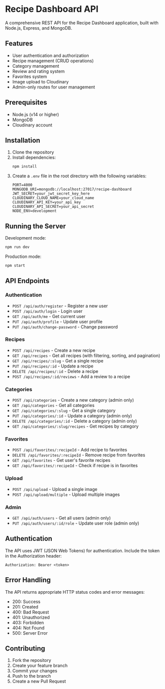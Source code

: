 # Recipe Dashboard API

A comprehensive REST API for the Recipe Dashboard application, built with Node.js, Express, and MongoDB.

## Features

- User authentication and authorization
- Recipe management (CRUD operations)
- Category management
- Review and rating system
- Favorites system
- Image upload to Cloudinary
- Admin-only routes for user management

## Prerequisites

- Node.js (v14 or higher)
- MongoDB
- Cloudinary account

## Installation

1. Clone the repository
2. Install dependencies:
   ```bash
   npm install
   ```
3. Create a `.env` file in the root directory with the following variables:
   ```
   PORT=4000
   MONGODB_URI=mongodb://localhost:27017/recipe-dashboard
   JWT_SECRET=your_jwt_secret_key_here
   CLOUDINARY_CLOUD_NAME=your_cloud_name
   CLOUDINARY_API_KEY=your_api_key
   CLOUDINARY_API_SECRET=your_api_secret
   NODE_ENV=development
   ```

## Running the Server

Development mode:
```bash
npm run dev
```

Production mode:
```bash
npm start
```

## API Endpoints

### Authentication

- `POST /api/auth/register` - Register a new user
- `POST /api/auth/login` - Login user
- `GET /api/auth/me` - Get current user
- `PUT /api/auth/profile` - Update user profile
- `PUT /api/auth/change-password` - Change password

### Recipes

- `POST /api/recipes` - Create a new recipe
- `GET /api/recipes` - Get all recipes (with filtering, sorting, and pagination)
- `GET /api/recipes/:slug` - Get a single recipe
- `PUT /api/recipes/:id` - Update a recipe
- `DELETE /api/recipes/:id` - Delete a recipe
- `POST /api/recipes/:id/reviews` - Add a review to a recipe

### Categories

- `POST /api/categories` - Create a new category (admin only)
- `GET /api/categories` - Get all categories
- `GET /api/categories/:slug` - Get a single category
- `PUT /api/categories/:id` - Update a category (admin only)
- `DELETE /api/categories/:id` - Delete a category (admin only)
- `GET /api/categories/:slug/recipes` - Get recipes by category

### Favorites

- `POST /api/favorites/:recipeId` - Add recipe to favorites
- `DELETE /api/favorites/:recipeId` - Remove recipe from favorites
- `GET /api/favorites` - Get user's favorite recipes
- `GET /api/favorites/:recipeId` - Check if recipe is in favorites

### Upload

- `POST /api/upload` - Upload a single image
- `POST /api/upload/multiple` - Upload multiple images

### Admin

- `GET /api/auth/users` - Get all users (admin only)
- `PUT /api/auth/users/:id/role` - Update user role (admin only)

## Authentication

The API uses JWT (JSON Web Tokens) for authentication. Include the token in the Authorization header:

```
Authorization: Bearer <token>
```

## Error Handling

The API returns appropriate HTTP status codes and error messages:

- 200: Success
- 201: Created
- 400: Bad Request
- 401: Unauthorized
- 403: Forbidden
- 404: Not Found
- 500: Server Error

## Contributing

1. Fork the repository
2. Create your feature branch
3. Commit your changes
4. Push to the branch
5. Create a new Pull Request 